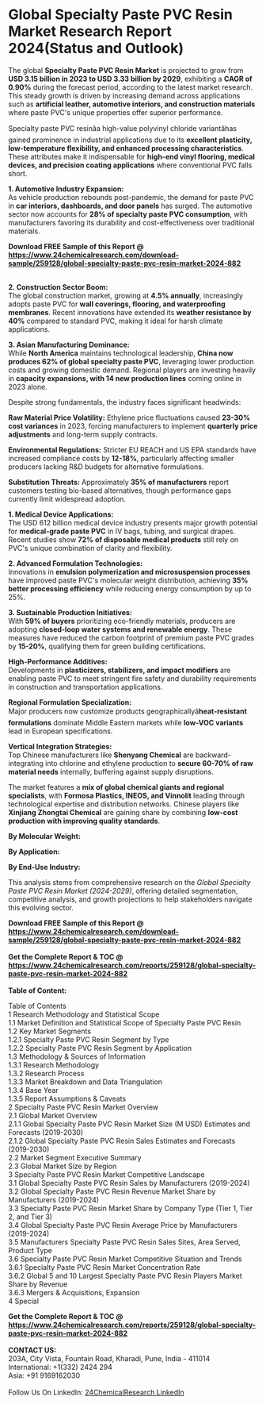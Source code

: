 <h1>Global Specialty Paste PVC Resin Market Research Report 2024(Status and Outlook)</h1><p>The global <strong>Specialty Paste PVC Resin Market</strong> is projected to grow from <strong>USD 3.15 billion in 2023 to USD 3.33 billion by 2029</strong>, exhibiting a <strong>CAGR of 0.90%</strong> during the forecast period, according to the latest market research. This steady growth is driven by increasing demand across applications such as <strong>artificial leather, automotive interiors, and construction materials</strong> where paste PVC's unique properties offer superior performance.</p><p>Specialty paste PVC resinâa high-value polyvinyl chloride variantâhas gained prominence in industrial applications due to its <strong>excellent plasticity, low-temperature flexibility, and enhanced processing characteristics</strong>. These attributes make it indispensable for <strong>high-end vinyl flooring, medical devices, and precision coating applications</strong> where conventional PVC falls short.</p><p><strong>1. Automotive Industry Expansion:</strong><br>
As vehicle production rebounds post-pandemic, the demand for paste PVC in <strong>car interiors, dashboards, and door panels</strong> has surged. The automotive sector now accounts for <strong>28% of specialty paste PVC consumption</strong>, with manufacturers favoring its durability and cost-effectiveness over traditional materials.</p><div><b>Download FREE Sample of this Report @ 
            <a href="https://www.24chemicalresearch.com/download-sample/259128/global-specialty-paste-pvc-resin-market-2024-882">
            https://www.24chemicalresearch.com/download-sample/259128/global-specialty-paste-pvc-resin-market-2024-882</a></b></div><br><p><strong>2. Construction Sector Boom:</strong><br>
The global construction market, growing at <strong>4.5% annually</strong>, increasingly adopts paste PVC for <strong>wall coverings, flooring, and waterproofing membranes</strong>. Recent innovations have extended its <strong>weather resistance by 40%</strong> compared to standard PVC, making it ideal for harsh climate applications.</p><p><strong>3. Asian Manufacturing Dominance:</strong><br>
While <strong>North America</strong> maintains technological leadership, <strong>China now produces 62% of global specialty paste PVC</strong>, leveraging lower production costs and growing domestic demand. Regional players are investing heavily in <strong>capacity expansions, with 14 new production lines</strong> coming online in 2023 alone.</p><p>Despite strong fundamentals, the industry faces significant headwinds:</p><p><strong>Raw Material Price Volatility:</strong> Ethylene price fluctuations caused <strong>23-30% cost variances</strong> in 2023, forcing manufacturers to implement <strong>quarterly price adjustments</strong> and long-term supply contracts.</p><p><strong>Environmental Regulations:</strong> Stricter EU REACH and US EPA standards have increased compliance costs by <strong>12-18%</strong>, particularly affecting smaller producers lacking R&amp;D budgets for alternative formulations.</p><p><strong>Substitution Threats:</strong> Approximately <strong>35% of manufacturers</strong> report customers testing bio-based alternatives, though performance gaps currently limit widespread adoption.</p><p><strong>1. Medical Device Applications:</strong><br>
The USD 612 billion medical device industry presents major growth potential for <strong>medical-grade paste PVC</strong> in IV bags, tubing, and surgical drapes. Recent studies show <strong>72% of disposable medical products</strong> still rely on PVC's unique combination of clarity and flexibility.</p><p><strong>2. Advanced Formulation Technologies:</strong><br>
Innovations in <strong>emulsion polymerization and microsuspension processes</strong> have improved paste PVC's molecular weight distribution, achieving <strong>35% better processing efficiency</strong> while reducing energy consumption by up to 25%.</p><p><strong>3. Sustainable Production Initiatives:</strong><br>
With <strong>59% of buyers</strong> prioritizing eco-friendly materials, producers are adopting <strong>closed-loop water systems and renewable energy</strong>. These measures have reduced the carbon footprint of premium paste PVC grades by <strong>15-20%</strong>, qualifying them for green building certifications.</p><p><strong>High-Performance Additives:</strong><br>
	Developments in <strong>plasticizers, stabilizers, and impact modifiers</strong> are enabling paste PVC to meet stringent fire safety and durability requirements in construction and transportation applications.</p><p><strong>Regional Formulation Specialization:</strong><br>
	Major producers now customize products geographicallyâ<strong>heat-resistant formulations</strong> dominate Middle Eastern markets while <strong>low-VOC variants</strong> lead in European specifications.</p><p><strong>Vertical Integration Strategies:</strong><br>
	Top Chinese manufacturers like <strong>Shenyang Chemical</strong> are backward-integrating into chlorine and ethylene production to <strong>secure 60-70% of raw material needs</strong> internally, buffering against supply disruptions.</p><p>The market features a <strong>mix of global chemical giants and regional specialists</strong>, with <strong>Formosa Plastics, INEOS, and Vinnolit</strong> leading through technological expertise and distribution networks. Chinese players like <strong>Xinjiang Zhongtai Chemical</strong> are gaining share by combining <strong>low-cost production with improving quality standards</strong>.</p><p><strong>By Molecular Weight:</strong></p><p><strong>By Application:</strong></p><p><strong>By End-Use Industry:</strong></p><p>This analysis stems from comprehensive research on the <em>Global Specialty Paste PVC Resin Market (2024-2029)</em>, offering detailed segmentation, competitive analysis, and growth projections to help stakeholders navigate this evolving sector.</p><div><b>Download FREE Sample of this Report @ 
            <a href="https://www.24chemicalresearch.com/download-sample/259128/global-specialty-paste-pvc-resin-market-2024-882">
            https://www.24chemicalresearch.com/download-sample/259128/global-specialty-paste-pvc-resin-market-2024-882</a></b></div><br><div><b>Get the Complete Report & TOC @ 
            <a href="https://www.24chemicalresearch.com/reports/259128/global-specialty-paste-pvc-resin-market-2024-882">
            https://www.24chemicalresearch.com/reports/259128/global-specialty-paste-pvc-resin-market-2024-882</a></b></div><br>
            <b>Table of Content:</b><p>Table of Contents<br />
1 Research Methodology and Statistical Scope<br />
1.1 Market Definition and Statistical Scope of Specialty Paste PVC Resin<br />
1.2 Key Market Segments<br />
1.2.1 Specialty Paste PVC Resin Segment by Type<br />
1.2.2 Specialty Paste PVC Resin Segment by Application<br />
1.3 Methodology & Sources of Information<br />
1.3.1 Research Methodology<br />
1.3.2 Research Process<br />
1.3.3 Market Breakdown and Data Triangulation<br />
1.3.4 Base Year<br />
1.3.5 Report Assumptions & Caveats<br />
2 Specialty Paste PVC Resin Market Overview<br />
2.1 Global Market Overview<br />
2.1.1 Global Specialty Paste PVC Resin Market Size (M USD) Estimates and Forecasts (2019-2030)<br />
2.1.2 Global Specialty Paste PVC Resin Sales Estimates and Forecasts (2019-2030)<br />
2.2 Market Segment Executive Summary<br />
2.3 Global Market Size by Region<br />
3 Specialty Paste PVC Resin Market Competitive Landscape<br />
3.1 Global Specialty Paste PVC Resin Sales by Manufacturers (2019-2024)<br />
3.2 Global Specialty Paste PVC Resin Revenue Market Share by Manufacturers (2019-2024)<br />
3.3 Specialty Paste PVC Resin Market Share by Company Type (Tier 1, Tier 2, and Tier 3)<br />
3.4 Global Specialty Paste PVC Resin Average Price by Manufacturers (2019-2024)<br />
3.5 Manufacturers Specialty Paste PVC Resin Sales Sites, Area Served, Product Type<br />
3.6 Specialty Paste PVC Resin Market Competitive Situation and Trends<br />
3.6.1 Specialty Paste PVC Resin Market Concentration Rate<br />
3.6.2 Global 5 and 10 Largest Specialty Paste PVC Resin Players Market Share by Revenue<br />
3.6.3 Mergers & Acquisitions, Expansion<br />
4 Special</p><div><b>Get the Complete Report & TOC @ 
            <a href="https://www.24chemicalresearch.com/reports/259128/global-specialty-paste-pvc-resin-market-2024-882">
            https://www.24chemicalresearch.com/reports/259128/global-specialty-paste-pvc-resin-market-2024-882</a></b></div><br><b>CONTACT US:</b><br>
            203A, City Vista, Fountain Road, Kharadi, Pune, India - 411014<br>
            International: +1(332) 2424 294<br>
            Asia: +91 9169162030 <br><br>
            Follow Us On LinkedIn: <a href="https://www.linkedin.com/company/24chemicalresearch/">24ChemicalResearch LinkedIn</a>